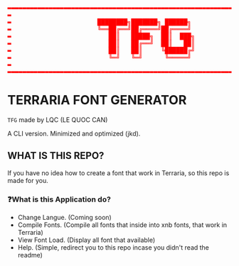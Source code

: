 <pre style="color: red;" color=orange align=center>
▬▬▬▬▬▬▬▬▬▬▬▬▬▬▬▬▬▬▬▬▬▬▬▬▬▬▬▬▬▬▬▬▬▬▬▬▬▬▬▬▬▬▬▬▬▬▬▬▬▬▬▬▬▬▬▬▬▬▬▬▬▬▬▬▬▬▬▬▬▬▬
▬                                                                     ▬
▬                       ████████╗███████╗ ██████╗                     ▬
▬                       ╚══██╔══╝██╔════╝██╔════╝                     ▬
▬                          ██║   █████╗  ██║  ███╗                    ▬
▬                          ██║   ██╔══╝  ██║   ██║                    ▬
▬                          ██║   ██║     ╚██████╔╝                    ▬
▬                          ╚═╝   ╚═╝      ╚═════╝                     ▬
▬                                                                     ▬
▬▬▬▬▬▬▬▬▬▬▬▬▬▬▬▬▬▬▬▬▬▬▬▬▬▬▬▬▬▬▬▬▬▬▬▬▬▬▬▬▬▬▬▬▬▬▬▬▬▬▬▬▬▬▬▬▬▬▬▬▬▬▬▬▬▬▬▬▬▬▬ 
</pre>

# TERRARIA FONT GENERATOR

```TFG``` made by LQC (LE QUOC CAN)

A CLI version. Minimized and optimized (jkd).

## WHAT IS THIS REPO?

If you have no idea how to create a font that work in Terraria, so this repo is made for you.


### ❓What is this Application do?

- Change Langue. (Coming soon)
- Compile Fonts. (Compile all fonts that inside into xnb fonts, that work in Terraria)
- View Font Load. (Display all font that available)
- Help. (Simple, redirect you to this repo incase you didn't read the readme)
